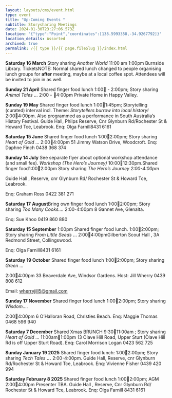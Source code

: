 ```yaml
---
layout: layouts/cms/event.html
type: event
title: "Up-Coming Events "
subtitle: Storysharing Meetings
date: 2024-01-30T23:27:06.573Z
location: '{"type":"Point","coordinates":[138.5993358,-34.9267792]}'
location_details: Assorted
archived: true
permalink: /{{ type }}/{{ page.fileSlug }}/index.html
---
```

**Saturday 16 March**  Story sharing *Another World* 11:00 am 1:00pm Burnside Library. TicketsNOTE: Normal shared lunch changed to people organising lunch groups for **after** meeting, maybe at a local coffee spot. Attendees will be invited to join in as well.

**Sunday 21 April** Shared finger food lunch 1:00 - 2:00pm; Story sharing *Animal Tales* … 2:00 - 4:00pm
Private Home in Happy Valley.


**Sunday 19 May** Shared finger food lunch 1:001:45pm; Storytelling (curated) interval incl. Theme: *Storytellers burrow into local history!* 2:004:00pm. Also programmed as a performance in South Australia’s History Festival. Guide Hall, Philps Reserve, Cnr Glynburn Rd/Rochester St & Howard Tce, Leabrook. Enq: Olga Farnill8431 6161





**Saturday 15 June** Shared finger food lunch 1:002:00pm; Story sharing *Heart of Gold* … 2:004:00pm 51 Jimmy Watson Drive, Woodcroft. Enq: Daphne Finch 0438 368 374



**Sunday 14 July** See separate flyer about optional workshop attendance (and small fee). *Workshop (The Hero’s Journey)* 10:0012:30pm.Shared finger food1:002:00pm Story sharing *The Hero’s Journey 2:00-4:00pm*

Guide Hall , Reserve, cnr Glynburn Rd/ Rochester St & Howard Tce, Leabrook.

Enq: Graham Ross 0422 381 271



**Saturday 17** **August**Bring own finger food lunch 1:002:00pm; Story sharing *Too Many Cooks.…* 2:00-4:00pm 8 Gannet Ave, Glenalta.

Enq: Sue Khoo 0419 860 880



**Saturday 15 September** 1:00pm Shared finger food lunch. 1:002:00pm; Story sharing *From Little Seeds* … 2:004:00pmGilberton Scout Hall , 3A Redmond Street, Collingswood.

Enq: Olga Farnill8431 6161



**Saturday** **19 October** Shared finger food lunch 1:002:00pm; Story sharing *Green* …

2:004:00pm 33 Beaverdale Ave, Windsor Gardens. Host: Jill Wherry 0439 808 612

Email: wherryjill5@gmail.com



**Sunday 17 November** Shared finger food lunch 1:002:00pm; Story sharing *Wisdom*.…

2:004:00pm 6 O’Halloran Road, Christies Beach. Enq: Maggie Thomas 0468 596 940

**Saturday 7 December** Shared Xmas BRUNCH 9:3011:00am ; Story sharing *Heart of Gold* … 11:00am1:00pm *1*3 Olave Hill Road, Upper Sturt (Olave Hill Rd is off Upper Sturt Road). Enq: Carol Morrison Logan 0423 562 725



[](<>)**Sunday January 19 2025** Shared finger food lunch: 1:002:00pm; Story sharing *Tech Tales **…*** 2:00-4:00pm. Guide Hall, Reserve, cnr Glynburn Rd/Rochester St & Howard Tce, Leabrook. Enq: Vivienne Fisher 0439 420 994

**Saturday February 8 2025** Shared finger food lunch 1:002:00pm; AGM 2:004:00pm Presenter TBA. Guide Hall , Reserve, Cnr Glynburn Rd/ Rochester St & Howard Tce, Leabrook. Enq: Olga Farnill 8431 6161